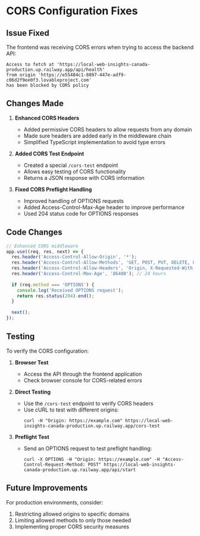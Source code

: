 # CORS Configuration Fixes

## Issue Fixed
The frontend was receiving CORS errors when trying to access the backend API:

```
Access to fetch at 'https://local-web-insights-canada-production.up.railway.app/api/health' 
from origin 'https://e55484c1-8897-447e-adf9-c06d2f9ee0f3.lovableproject.com' 
has been blocked by CORS policy
```

## Changes Made

1. **Enhanced CORS Headers**
   - Added permissive CORS headers to allow requests from any domain
   - Made sure headers are added early in the middleware chain
   - Simplified TypeScript implementation to avoid type errors

2. **Added CORS Test Endpoint**
   - Created a special `/cors-test` endpoint
   - Allows easy testing of CORS functionality
   - Returns a JSON response with CORS information

3. **Fixed CORS Preflight Handling**
   - Improved handling of OPTIONS requests
   - Added Access-Control-Max-Age header to improve performance
   - Used 204 status code for OPTIONS responses

## Code Changes

```javascript
// Enhanced CORS middleware
app.use((req, res, next) => {
  res.header('Access-Control-Allow-Origin', '*');
  res.header('Access-Control-Allow-Methods', 'GET, POST, PUT, DELETE, OPTIONS');
  res.header('Access-Control-Allow-Headers', 'Origin, X-Requested-With, Content-Type, Accept, Authorization');
  res.header('Access-Control-Max-Age', '86400'); // 24 hours
  
  if (req.method === 'OPTIONS') {
    console.log('Received OPTIONS request');
    return res.status(204).end();
  }
  
  next();
});
```

## Testing

To verify the CORS configuration:

1. **Browser Test**
   - Access the API through the frontend application
   - Check browser console for CORS-related errors

2. **Direct Testing**
   - Use the `/cors-test` endpoint to verify CORS headers
   - Use cURL to test with different origins:
     ```
     curl -H "Origin: https://example.com" https://local-web-insights-canada-production.up.railway.app/cors-test
     ```

3. **Preflight Test**
   - Send an OPTIONS request to test preflight handling:
     ```
     curl -X OPTIONS -H "Origin: https://example.com" -H "Access-Control-Request-Method: POST" https://local-web-insights-canada-production.up.railway.app/api/start
     ```

## Future Improvements

For production environments, consider:

1. Restricting allowed origins to specific domains
2. Limiting allowed methods to only those needed
3. Implementing proper CORS security measures
